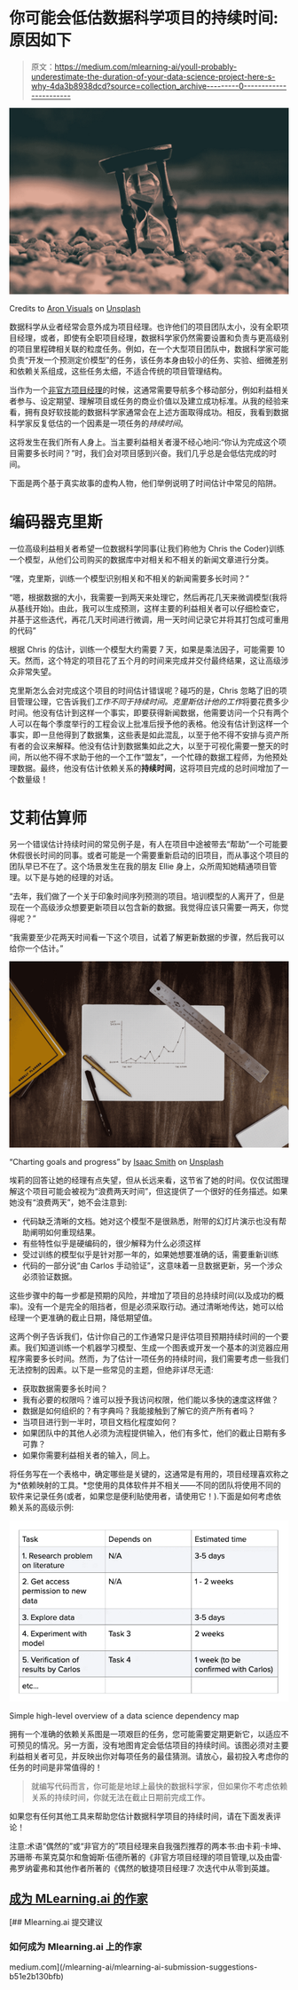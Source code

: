 # 你可能会低估数据科学项目的持续时间:原因如下

> 原文：<https://medium.com/mlearning-ai/youll-probably-underestimate-the-duration-of-your-data-science-project-here-s-why-4da3b8938dcd?source=collection_archive---------0----------------------->

![](img/14a174b7d5a733433abe90695c8a2f17.png)

Credits to [Aron Visuals](https://unsplash.com/@aronvisuals?utm_source=unsplash&utm_medium=referral&utm_content=creditCopyText) on [Unsplash](https://unsplash.com/s/photos/time-keeping?utm_source=unsplash&utm_medium=referral&utm_content=creditCopyText)

数据科学从业者经常会意外成为项目经理。也许他们的项目团队太小，没有全职项目经理，或者，即使有全职项目经理，数据科学家仍然需要设置和负责与更高级别的项目里程碑相关联的粒度任务。例如，在一个大型项目团队中，数据科学家可能负责“开发一个预测定价模型”的任务，该任务本身由较小的任务、实验、细微差别和依赖关系组成，这些任务太细，不适合传统的项目管理结构。

当作为一个[非官方项目经理](https://www.amazon.co.uk/Project-Management-Unofficial-Manager-FranklinCovey-ebook/dp/B00RTYMOQS/ref=sr_1_6?crid=XPYJM5DTBFLQ&keywords=informal+project+manager&qid=1668033589&sprefix=informal+project+manage%2Caps%2C61&sr=8-6)的时候，这通常需要导航多个移动部分，例如利益相关者参与、设定期望、理解项目或任务的商业价值以及建立成功标准。从我的经验来看，拥有良好软技能的数据科学家通常会在上述方面取得成功。相反，我看到数据科学家反复低估的一个因素是一项任务的*持续时间*。

这将发生在我们所有人身上。当主要利益相关者漫不经心地问:“你认为完成这个项目需要多长时间？”时，我们会对项目感到兴奋。我们几乎总是会低估完成的时间。

下面是两个基于真实故事的虚构人物，他们举例说明了时间估计中常见的陷阱。

# 编码器克里斯

一位高级利益相关者希望一位数据科学同事(让我们称他为 Chris the Coder)训练一个模型，从他们公司购买的数据库中对相关和不相关的新闻文章进行分类。

“嘿，克里斯，训练一个模型识别相关和不相关的新闻需要多长时间？”

“嗯，根据数据的大小，我需要一到两天来处理它，然后再花几天来微调模型(我将从基线开始)。由此，我可以生成预测，这样主要的利益相关者可以仔细检查它，并基于这些迭代，再花几天时间进行微调，用一天时间记录它并将其打包成可重用的代码”

根据 Chris 的估计，训练一个模型大约需要 7 天，如果是乘法因子，可能需要 10 天。然而，这个特定的项目花了五个月的时间来完成并交付最终结果，这让高级涉众非常失望。

克里斯怎么会对完成这个项目的时间估计错误呢？碰巧的是，Chris 忽略了旧的项目管理公理，它告诉我们*工作不同于持续时间。*克里斯估计*他的工作*将要花费多少时间。他没有估计到这样一个事实，即要获得新闻数据，他需要访问一个只有两个人可以在每个季度举行的工程会议上批准后授予他的表格。他没有估计到这样一个事实，即一旦他得到了数据集，这些表是如此混乱，以至于他不得不安排与资产所有者的会议来解释。他没有估计到数据集如此之大，以至于可视化需要一整天的时间，所以他不得不求助于他的一个工作“盟友”，一个忙碌的数据工程师，为他预处理数据。最终，他没有估计依赖关系的**持续时间**，这将项目完成的总时间增加了一个数量级！

# **艾莉估算师**

另一个错误估计持续时间的常见例子是，有人在项目中途被带去“帮助”一个可能要休假很长时间的同事。或者可能是一个需要重新启动的旧项目，而从事这个项目的团队早已不在了。这个场景发生在我的朋友 Ellie 身上，众所周知她精通项目管理。以下是与她的经理的对话。

“去年，我们做了一个关于印象时间序列预测的项目。培训模型的人离开了，但是现在一个高级涉众想要更新项目以包含新的数据。我觉得应该只需要一两天，你觉得呢？”

“我需要至少花两天时间看一下这个项目，试着了解更新数据的步骤，然后我可以给你一个估计。”

![](img/5072c9f7f16ab7a3a23fcc6c4141e73a.png)

“Charting goals and progress” by [Isaac Smith](https://unsplash.com/@isaacmsmith?utm_source=unsplash&utm_medium=referral&utm_content=creditCopyText) on [Unsplash](https://unsplash.com/s/photos/forecast-graph?utm_source=unsplash&utm_medium=referral&utm_content=creditCopyText)

埃莉的回答让她的经理有点失望，但从长远来看，这节省了她的时间。仅仅试图理解这个项目可能会被视为“浪费两天时间”，但这提供了一个很好的任务描述。如果她没有“浪费两天”，她不会注意到:

*   代码缺乏清晰的文档。她对这个模型不是很熟悉，附带的幻灯片演示也没有帮助阐明如何重现结果。
*   有些特性似乎是硬编码的，很少解释为什么必须这样
*   受过训练的模型似乎是针对那一年的，如果她想要准确的话，需要重新训练
*   代码的一部分说“由 Carlos 手动验证”，这意味着一旦数据更新，另一个涉众必须验证数据。

这些步骤中的每一步都是预期的风险，并增加了项目的总持续时间(以及成功的概率)。没有一个是完全的阻挡者，但是必须采取行动。通过清晰地传达，她可以给经理一个更准确的截止日期，降低期望值。

这两个例子告诉我们，估计你自己的工作通常只是评估项目预期持续时间的一个要素。我们知道训练一个机器学习模型、生成一个图表或开发一个基本的浏览器应用程序需要多长时间。然而，为了估计一项任务的持续时间，我们需要考虑一些我们无法控制的因素。以下是一些常见的主题，但绝非详尽无遗:

*   获取数据需要多长时间？
*   我有必要的权限吗？谁可以授予我访问权限，他们能以多快的速度这样做？
*   数据是如何组织的？有字典吗？我能接触到了解它的资产所有者吗？
*   当项目进行到一半时，项目文档化程度如何？
*   如果团队中的其他人必须为流程提供输入，他们有多忙，他们的截止日期有多可靠？
*   如果你需要利益相关者的输入，同上。

将任务写在一个表格中，确定哪些是关键的，这通常是有用的，项目经理喜欢称之为*依赖映射的工具。*您使用的具体软件并不相关——不同的团队将使用不同的软件来记录任务(或者，如果您是便利贴使用者，请使用它！).下面是如何考虑依赖关系的高级示例:

![](img/07d7141e678c569ea26f698c43d8492b.png)

Simple high-level overview of a data science dependency map

拥有一个准确的依赖关系图是一项艰巨的任务，您可能需要定期更新它，以适应不可预见的情况。另一方面，没有地图肯定会低估项目的持续时间。该图必须对主要利益相关者可见，并反映出你对每项任务的最佳猜测。请放心，最初投入考虑你的任务的时间是非常值得的！

> 就编写代码而言，你可能是地球上最快的数据科学家，但如果你不考虑依赖关系的持续时间，你就无法在截止日期前完成工作。

如果您有任何其他工具来帮助您估计数据科学项目的持续时间，请在下面发表评论！

注意:术语“偶然的”或“非官方的”项目经理来自我强烈推荐的两本书:由卡莉·卡坤、苏珊蒂·布莱克莫尔和詹姆斯·伍德所著的《非官方项目经理的项目管理,以及由雷·弗罗纳霍弗和其他作者所著的《偶然的敏捷项目经理:7 次迭代中从零到英雄。

## [**成为 MLearning.ai 的作家**](https://mlearning.substack.com/about)

[](/mlearning-ai/mlearning-ai-submission-suggestions-b51e2b130bfb) [## Mlearning.ai 提交建议

### 如何成为 Mlearning.ai 上的作家

medium.com](/mlearning-ai/mlearning-ai-submission-suggestions-b51e2b130bfb)